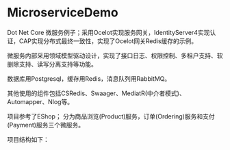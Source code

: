 # MicroserviceDemo
Dot Net Core 微服务例子；采用Ocelot实现服务网关，IdentityServer4实现认证，CAP实现分布式最终一致性，实现了Ocelot网关Redis缓存的示例。

微服务内部采用领域模型驱动设计，实现了接口日志、权限控制、多租户支持、软删除支持、读写分离支持等功能。

数据库用Postgresql，缓存用Redis，消息队列用RabbitMQ。

其他使用的组件包括CSRedis、Swaager、MediatR(中介者模式)、Automapper、Nlog等。

项目参考了EShop； 分为商品浏览(Product)服务，订单(Ordering)服务和支付(Payment)服务三个微服务。

项目结构如下：
